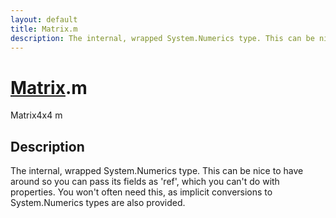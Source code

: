 ```yaml
---
layout: default
title: Matrix.m
description: The internal, wrapped System.Numerics type. This can be nice to have around so you can pass its fields as 'ref', which you can't do with properties. You won't often need this, as implicit conversions to System.Numerics types are also provided.
---
```

# [Matrix]({{site.url}}/Pages/Reference/Matrix.html).m

<div class='signature' markdown='1'>
Matrix4x4 m
</div>

## Description
The internal, wrapped System.Numerics type. This can be
nice to have around so you can pass its fields as 'ref', which you
can't do with properties. You won't often need this, as implicit
conversions to System.Numerics types are also provided.

